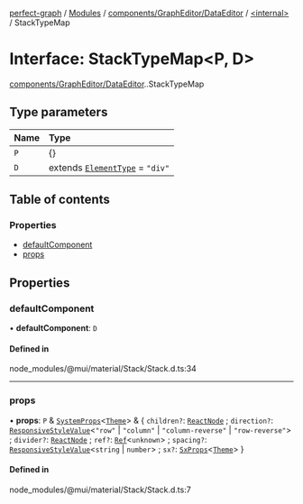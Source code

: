 [perfect-graph](../README.md) / [Modules](../modules.md) / [components/GraphEditor/DataEditor](../modules/components_GraphEditor_DataEditor.md) / [<internal\>](../modules/components_GraphEditor_DataEditor._internal_.md) / StackTypeMap

# Interface: StackTypeMap<P, D\>

[components/GraphEditor/DataEditor](../modules/components_GraphEditor_DataEditor.md).[<internal>](../modules/components_GraphEditor_DataEditor._internal_.md).StackTypeMap

## Type parameters

| Name | Type |
| :------ | :------ |
| `P` | {} |
| `D` | extends [`ElementType`](../modules/components_GraphEditor_DataEditor._internal_.md#elementtype) = ``"div"`` |

## Table of contents

### Properties

- [defaultComponent](components_GraphEditor_DataEditor._internal_.StackTypeMap.md#defaultcomponent)
- [props](components_GraphEditor_DataEditor._internal_.StackTypeMap.md#props)

## Properties

### defaultComponent

• **defaultComponent**: `D`

#### Defined in

node_modules/@mui/material/Stack/Stack.d.ts:34

___

### props

• **props**: `P` & [`SystemProps`](../modules/components_GraphEditor_DataEditor._internal_.md#systemprops)<[`Theme`](components_GraphEditor_DataEditor._internal_.Theme.md)\> & { `children?`: [`ReactNode`](../modules/components_ClusterNodeContainer._internal_.md#reactnode) ; `direction?`: [`ResponsiveStyleValue`](../modules/components_GraphEditor_DataEditor._internal_.md#responsivestylevalue)<``"row"`` \| ``"column"`` \| ``"column-reverse"`` \| ``"row-reverse"``\> ; `divider?`: [`ReactNode`](../modules/components_ClusterNodeContainer._internal_.md#reactnode) ; `ref?`: [`Ref`](../modules/components_Container._internal_.md#ref)<`unknown`\> ; `spacing?`: [`ResponsiveStyleValue`](../modules/components_GraphEditor_DataEditor._internal_.md#responsivestylevalue)<`string` \| `number`\> ; `sx?`: [`SxProps`](../modules/components_GraphEditor_DataEditor._internal_.md#sxprops)<[`Theme`](components_GraphEditor_DataEditor._internal_.Theme.md)\>  }

#### Defined in

node_modules/@mui/material/Stack/Stack.d.ts:7
